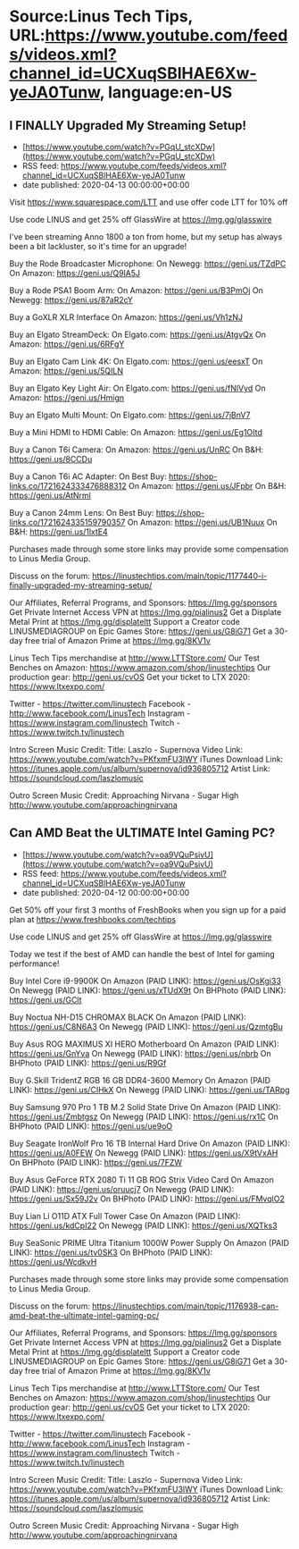 # Source:Linus Tech Tips, URL:https://www.youtube.com/feeds/videos.xml?channel_id=UCXuqSBlHAE6Xw-yeJA0Tunw, language:en-US

## I FINALLY Upgraded My Streaming Setup!
 - [https://www.youtube.com/watch?v=PGqU_stcXDw](https://www.youtube.com/watch?v=PGqU_stcXDw)
 - RSS feed: https://www.youtube.com/feeds/videos.xml?channel_id=UCXuqSBlHAE6Xw-yeJA0Tunw
 - date published: 2020-04-13 00:00:00+00:00

Visit https://www.squarespace.com/LTT and use offer code LTT for 10% off

Use code LINUS and get 25% off GlassWire at https://lmg.gg/glasswire

I've been streaming Anno 1800 a ton from home, but my setup has always been a bit lackluster, so it's time for an upgrade!

Buy the Rode Broadcaster Microphone:
On Newegg: https://geni.us/TZdPC
On Amazon: https://geni.us/Q9lA5J

Buy a Rode PSA1 Boom Arm: 
On Amazon: https://geni.us/B3PmOj
On Newegg: https://geni.us/87aR2cY

Buy a GoXLR XLR Interface
On Amazon: https://geni.us/Vh1zNJ

Buy an Elgato StreamDeck:
On Elgato.com: https://geni.us/AtgvQx
On Amazon: https://geni.us/6RFgY

Buy an Elgato Cam Link 4K:
On Elgato.com: https://geni.us/eesxT
On Amazon: https://geni.us/5QILN

Buy an Elgato Key Light Air:
On Elgato.com: https://geni.us/fNlVyd
On Amazon: https://geni.us/Hmign

Buy an Elgato Multi Mount:
On Elgato.com: https://geni.us/7jBnV7

Buy a Mini HDMI to HDMI Cable:
On Amazon: https://geni.us/Eg1OItd

Buy a Canon T6i Camera:
On Amazon: https://geni.us/UnRC
On B&H: https://geni.us/8CCDu

Buy a Canon T6i AC Adapter:
On Best Buy: https://shop-links.co/1721624333476888312
On Amazon: https://geni.us/JFpbr
On B&H: https://geni.us/AtNrml

Buy a Canon 24mm Lens:
On Best Buy: https://shop-links.co/1721624335159790357
On Amazon: https://geni.us/UB1Nuux
On B&H: https://geni.us/1lxtE4

Purchases made through some store links may provide some compensation to Linus Media Group.

Discuss on the forum: https://linustechtips.com/main/topic/1177440-i-finally-upgraded-my-streaming-setup/

Our Affiliates, Referral Programs, and Sponsors: https://lmg.gg/sponsors
Get Private Internet Access VPN at https://lmg.gg/pialinus2
Get a Displate Metal Print at https://lmg.gg/displateltt
Support a Creator code LINUSMEDIAGROUP on Epic Games Store: https://geni.us/G8iG71
Get a 30-day free trial of Amazon Prime at https://lmg.gg/8KV1v

Linus Tech Tips merchandise at http://www.LTTStore.com/ 
Our Test Benches on Amazon: https://www.amazon.com/shop/linustechtips 
Our production gear: http://geni.us/cvOS
Get your ticket to LTX 2020: https://www.ltxexpo.com/

Twitter - https://twitter.com/linustech
Facebook - http://www.facebook.com/LinusTech
Instagram - https://www.instagram.com/linustech
Twitch - https://www.twitch.tv/linustech 

Intro Screen Music Credit:
Title: Laszlo - Supernova
Video Link: https://www.youtube.com/watch?v=PKfxmFU3lWY
iTunes Download Link: https://itunes.apple.com/us/album/supernova/id936805712
Artist Link: https://soundcloud.com/laszlomusic

Outro Screen Music Credit: Approaching Nirvana - Sugar High http://www.youtube.com/approachingnirvana

## Can AMD Beat the ULTIMATE Intel Gaming PC?
 - [https://www.youtube.com/watch?v=oa9VQuPsivU](https://www.youtube.com/watch?v=oa9VQuPsivU)
 - RSS feed: https://www.youtube.com/feeds/videos.xml?channel_id=UCXuqSBlHAE6Xw-yeJA0Tunw
 - date published: 2020-04-12 00:00:00+00:00

Get 50% off your first 3 months of FreshBooks when you sign up for a paid plan at https://www.freshbooks.com/techtips

Use code LINUS and get 25% off GlassWire at https://lmg.gg/glasswire

Today we test if the best of AMD can handle the best of Intel for gaming performance!

Buy Intel Core i9-9900K
On Amazon (PAID LINK): https://geni.us/OsKgi33
On Newegg (PAID LINK): https://geni.us/xTUdX9t
On BHPhoto (PAID LINK): https://geni.us/GClt

Buy Noctua NH-D15 CHROMAX BLACK
On Amazon (PAID LINK): https://geni.us/C8N6A3
On Newegg (PAID LINK): https://geni.us/QzmtgBu

Buy Asus ROG MAXIMUS XI HERO Motherboard
On Amazon (PAID LINK): https://geni.us/GnYva
On Newegg (PAID LINK): https://geni.us/nbrb
On BHPhoto (PAID LINK): https://geni.us/R9Gf

Buy G.Skill TridentZ RGB 16 GB DDR4-3600 Memory
On Amazon (PAID LINK): https://geni.us/CIHkX
On Newegg (PAID LINK): https://geni.us/TARpg

Buy Samsung 970 Pro 1 TB M.2 Solid State Drive
On Amazon (PAID LINK): https://geni.us/Zmbtgsz
On Newegg (PAID LINK): https://geni.us/rx1C
On BHPhoto (PAID LINK): https://geni.us/ue9oO

Buy Seagate IronWolf Pro 16 TB Internal Hard Drive
On Amazon (PAID LINK): https://geni.us/A0FEW
On Newegg (PAID LINK): https://geni.us/X9tVxAH
On BHPhoto (PAID LINK): https://geni.us/7FZW

Buy Asus GeForce RTX 2080 Ti 11 GB ROG Strix Video Card
On Amazon (PAID LINK): https://geni.us/oruucj7
On Newegg (PAID LINK): https://geni.us/Sx59J2v
On BHPhoto (PAID LINK): https://geni.us/FMvqlO2

Buy Lian Li O11D ATX Full Tower Case
On Amazon (PAID LINK): https://geni.us/kdCpI22
On Newegg (PAID LINK): https://geni.us/XQTks3

Buy  SeaSonic PRIME Ultra Titanium 1000W Power Supply
On Amazon (PAID LINK): https://geni.us/tv0SK3
On BHPhoto (PAID LINK): https://geni.us/WcdkvH

Purchases made through some store links may provide some compensation to Linus Media Group.

Discuss on the forum: https://linustechtips.com/main/topic/1176938-can-amd-beat-the-ultimate-intel-gaming-pc/

Our Affiliates, Referral Programs, and Sponsors: https://lmg.gg/sponsors
Get Private Internet Access VPN at https://lmg.gg/pialinus2
Get a Displate Metal Print at https://lmg.gg/displateltt
Support a Creator code LINUSMEDIAGROUP on Epic Games Store: https://geni.us/G8iG71
Get a 30-day free trial of Amazon Prime at https://lmg.gg/8KV1v

Linus Tech Tips merchandise at http://www.LTTStore.com/ 
Our Test Benches on Amazon: https://www.amazon.com/shop/linustechtips 
Our production gear: http://geni.us/cvOS
Get your ticket to LTX 2020: https://www.ltxexpo.com/

Twitter - https://twitter.com/linustech
Facebook - http://www.facebook.com/LinusTech
Instagram - https://www.instagram.com/linustech
Twitch - https://www.twitch.tv/linustech 

Intro Screen Music Credit:
Title: Laszlo - Supernova
Video Link: https://www.youtube.com/watch?v=PKfxmFU3lWY
iTunes Download Link: https://itunes.apple.com/us/album/supernova/id936805712
Artist Link: https://soundcloud.com/laszlomusic

Outro Screen Music Credit: Approaching Nirvana - Sugar High http://www.youtube.com/approachingnirvana

